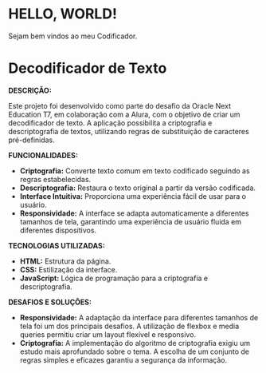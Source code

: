 # HELLO, WORLD!
Sejam bem vindos ao meu Codificador.
# Decodificador de Texto 
**DESCRIÇÃO:**

Este projeto foi desenvolvido como parte do desafio da Oracle Next Education T7, em colaboração com a Alura, com o objetivo de criar um decodificador de texto. A aplicação possibilita a criptografia e descriptografia de textos, utilizando regras de substituição de caracteres pré-definidas.

**FUNCIONALIDADES:**

- **Criptografia:** Converte texto comum em texto codificado seguindo as regras estabelecidas.
- **Descriptografia:** Restaura o texto original a partir da versão codificada.
- **Interface Intuitiva:** Proporciona uma experiência fácil de usar para o usuário.
- **Responsividade:** A interface se adapta automaticamente a diferentes tamanhos de tela, garantindo uma experiência de usuário fluida em diferentes dispositivos.

**TECNOLOGIAS UTILIZADAS:**

- **HTML:** Estrutura da página.
- **CSS:** Estilização da interface.
- **JavaScript:** Lógica de programação para a criptografia e descriptografia.

**DESAFIOS E SOLUÇÕES:**

- **Responsividade:** A adaptação da interface para diferentes tamanhos de tela foi um dos principais desafios. A utilização de flexbox e media queries permitiu criar um layout flexível e responsivo.
- **Criptografia:** A implementação do algoritmo de criptografia exigiu um estudo mais aprofundado sobre o tema. A escolha de um conjunto de regras simples e eficazes garantiu a segurança da informação.
